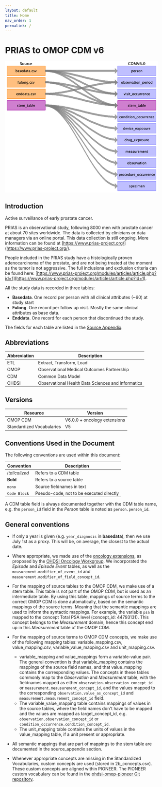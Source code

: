 ```yaml
---
layout: default
title: Home
nav_order: 1
permalink: /
---
```


# PRIAS to OMOP CDM v6

![](index_files/image1.png)

## Introduction
Active surveillance of early prostate cancer.

PRIAS is an observational study, following 8000 men with prostate cancer at about 70 sites worldwide.
The data is collected by clinicians or data managers via an online portal. This data collection is still ongoing.
More information can be found at [https://www.prias-project.org/](https://www.prias-project.org/).

People included in the PRIAS study have a histologically proven adenocarcinoma of the prostate, and are not being
treated at the moment as the tumor is not aggressive. The full inclusiona and exclusion criteria can be found here:
[https://www.prias-project.org/modules/articles/article.php?id=1](https://www.prias-project.org/modules/articles/article.php?id=1).

All the study data is recorded in three tables:
- **Basedata**. One record per person with all clinical attributes (~60) at study start
- **Fulong**. One record per follow up visit. Mostly the same clinical attributes as base data.
- **Enddata**. One record for each person that discontinued the study.

The fields for each table are listed in the [Source Appendix](source_appendix.md).

## Abbreviations

| Abbreviation | Description                                |
| ------------ | ------------------------------------------ |
| ETL          | Extract, Transform, Load                   |
| OMOP         | Observational Medical Outcomes Partnership |
| CDM          | Common Data Model                          |
| OHDSI        | Observational Health Data Sciences and Informatics |

## Versions
| Resource     | Version                                    |
| ------------ | ------------------------------------------ |
| OMOP CDM     | V6.0.0 + oncology extensions               |
| Standardized Vocabularies | V5                            |


## Conventions Used in the Document

The following conventions are used within this document:

| Convention     | Description                                |
| -------------- | ------------------------------------------ |
| *Italicalized* | Refers to a CDM table                      |
| **Bold**       | Refers to a source table                   |
| ``mono``       | Source fieldnames in text                         |
| `Code Block`   | Pseudo-code, not to be executed directly   |

A CDM table field is always documented together with the CDM table name,
e.g. the ``person_id`` field in the *Person* table is noted as ``person.person_id``.

## General conventions

* If only a year is given (e.g. ``year_diagnosis`` in **basedata**), 
then we use July 1st as a proxy. This will be, on average, the closest 
to the actual date.

* Where appropriate, we made use of the [oncology extensions](https://github.com/OHDSI/OncologyWG/wiki), as proposed by the [OHDSI Oncology Workgroup](https://github.com/OHDSI/OncologyWG).
 We incorporated the *Episode* and *Episode Event* tables, as well as the ``measurement.modifier_of_event_id`` and ``measurement.modifier_of_field_concept_id``.
 
* For the mapping of source tables to the OMOP CDM, we make use of a stem table. This table is not part of the
OMOP CDM, but is used as an intermediate table. By using this table, mappings of source terms to the correct OMOP CDM
is done automatically, based on the semantic mappings of the source terms.
Meaning that the semantic mappings are used to inform the syntactic mappings.
For example, the variable ``psa`` is mapped to the concept Total PSA level (concept_id: 44793131). 
This concept belongs to the *Measurement* domain, hence this concept end up in this *Measurement* table of the OMOP CDM.

* For the mapping of source terms to OMOP CDM concepts, we make use of 
the following mapping tables: variable_mapping.csv, value_mapping.csv, 
variable_value_mapping.csv and unit_mapping.csv.
    * variable_mapping and value_mappings form a 
    variable-value pair. The general convention is that variable_mapping
    contains the mappings of the source field names, and that value_mapping
    contains the corresponding values. The concepts in these tables commonly 
    map to the *Observation* and *Measurement* table, with the fieldnames 
    mapped as either ``observation.observation_concept_id`` or ``measurement.meausurement_concept_id``,
    and the values mapped to the corresponding ``observation.value_as_concept_id`` and ``measurement.measurement_concept_id`` field.
    * The variable_value_mapping table contains mappings of values in the source tables, where the field names
    don't have to be mapped and the values are mapped as target_concept_id, e.g. ``observation.observation_concept_id`` or 
    ``condition_occurrence.condition_concept_id``.
    * The unit_mapping table contains the units of values in the value_mapping table,
    if a unit present or appropriate.

* All semantic mappings that are part of mappings to the stem table are documented in the source_appendix section.   
 
 * Whenever appropriate concepts are missing in the Standardized Vocabularies, custom concepts are used (stored in 2b_concepts.csv).
 These custom concepts are aligned within PIONEER. The PIONEER custom vocabulary can be found in the [ohdsi-omop-pioneer Git repository](https://github.com/thehyve/ohdsi-omop-pioneer/tree/master/pioneer_custom_vocabulary).  